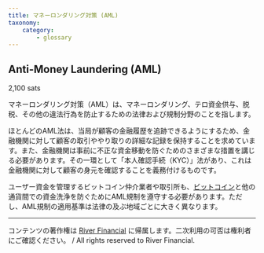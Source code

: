 ```yaml
---
title: マネーロンダリング対策 (AML)
taxonomy:
    category:
        - glossary
---
```


## Anti-Money Laundering (AML)
2,100 sats

マネーロンダリング対策（AML）は、マネーロンダリング、テロ資金供与、脱税、その他の違法行為を防止するための法律および規制分野のことを指します。

ほとんどのAML法は、当局が顧客の金融履歴を追跡できるようにするため、金融機関に対して顧客の取引ややり取りの詳細な記録を保持することを求めています。また、金融機関は事前に不正な資金移動を防ぐためのさまざまな措置を講じる必要があります。その一環として「本人確認手続（KYC）」法があり、これは金融機関に対して顧客の身元を確認することを義務付けるものです。

ユーザー資金を管理するビットコイン仲介業者や取引所も、[ビットコイン](https://lostinbitcoin.sakuraweb.com/glossary/bitcoin-2/)と他の通貨間での資金洗浄を防ぐためにAML規制を遵守する必要があります。ただし、AML規制の適用基準は法律の及ぶ地域ごとに大きく異なります。

---
コンテンツの著作権は [River Financial](https://river.com/) に帰属します。二次利用の可否は権利者にご確認ください。 / All rights reserved to River Financial.
